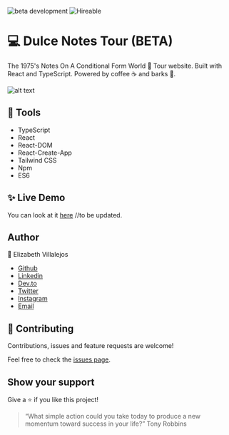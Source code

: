 ![beta development](https://img.shields.io/badge/beta-development-green?style=flat-square)
![Hireable](https://cdn.rawgit.com/hiendv/hireable/master/styles/default/yes.svg)

# 💻 Dulce Notes Tour (BETA)

The 1975's Notes On A Conditional Form World :musical_note: Tour website. Built with React and TypeScript. Powered by coffee :coffee: and barks :dog:. 

![alt text](docs/giphy.gif)

## 🔨 Tools
- TypeScript
- React
- React-DOM
- React-Create-App
- Tailwind CSS
- Npm
- ES6


## ✨ Live Demo

You can look at it [here]() //to be updated.


## Author

👤 Elizabeth Villalejos

- [Github](https://github.com/misselliev)
- [Linkedin](https://linkedin.com/ellievillalejos)
- [Dev.to](https://dev.to/misselliev)
- [Twitter](https://twitter.com/miss_elliev/)
- [Instagram](https://www.instagram.com/miss_elliev/)
- [Email](mailto:elizabeth.villalejos@gmail.com?subject=Website%20Inquiry)


## 🤝 Contributing

Contributions, issues and feature requests are welcome!

Feel free to check the [issues page](issues/).

## Show your support

Give a ⭐️ if you like this project!

> “What simple action could you take today to produce a new momentum toward success in your life?” Tony Robbins
